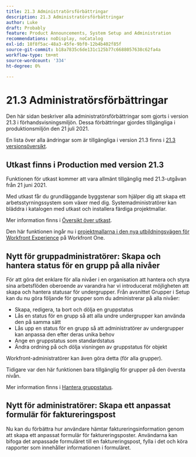 ```yaml
---
title: 21.3 Administratörsförbättringar
description: 21.3 Administratörsförbättringar
author: Luke
draft: Probably
feature: Product Announcements, System Setup and Administration
recommendations: noDisplay, noCatalog
exl-id: 18f8f5ac-48a3-45fe-9bf0-12b4b402f85f
source-git-commit: b18a7835c6de131c125b77c6688057638c62fa4a
workflow-type: tm+mt
source-wordcount: '334'
ht-degree: 0%

---
```


# 21.3 Administratörsförbättringar

Den här sidan beskriver alla administratörsförbättringar som gjorts i version 21.3 i förhandsvisningsmiljön. Dessa förbättringar gjordes tillgängliga i produktionsmiljön den 21 juli 2021.

En lista över alla ändringar som är tillgängliga i version 21.3 finns i [21.3 versionsöversikt](../../../product-announcements/product-releases/21.3-release-activity/21-3-release-overview.md).

## Utkast finns i Production med version 21.3

Funktionen för utkast kommer att vara allmänt tillgänglig med 21.3-utgåvan från 21 juni 2021.

Med utkast får du grundläggande byggstenar som hjälper dig att skapa ett arbetsstyrningssystem som växer med dig. Systemadministratörer kan bläddra i katalogen med utkast och installera färdiga projektmallar.

Mer information finns i [Översikt över utkast](../../../administration-and-setup/blueprints/blueprints-overview.md).

Den här funktionen ingår nu i [projektmallarna i den nya utbildningsvägen för Workfront Experience](https://experienceleague.adobe.com/sv/docs/workfront-learn/tutorials-workfront/home) på Workfront One.

## Nytt för gruppadministratörer: Skapa och hantera status för en grupp på alla nivåer

För att göra det enklare för alla nivåer i en organisation att hantera och styra sina arbetsflöden oberoende av varandra har vi introducerat möjligheten att skapa och hantera statusar för undergrupper. Från avsnittet Grupper i Setup kan du nu göra följande för grupper som du administrerar på alla nivåer:

* Skapa, redigera, ta bort och dölja en gruppstatus
* Lås en status för en grupp så att alla undre undergrupper kan använda den på samma sätt
* Lås upp en status för en grupp så att administratörer av undergrupper kan anpassa den efter deras unika behov
* Ange en gruppstatus som standardstatus
* Ändra ordning på och dölja visningen av gruppstatus för objekt

Workfront-administratörer kan även göra detta (för alla grupper).

Tidigare var den här funktionen bara tillgänglig för grupper på den översta nivån.

Mer information finns i [Hantera gruppstatus](../../../administration-and-setup/manage-groups/manage-group-statuses/manage-group-statuses.md).

## Nytt för administratörer: Skapa ett anpassat formulär för faktureringspost

Nu kan du förbättra hur användare hämtar faktureringsinformation genom att skapa ett anpassat formulär för faktureringsposter. Användarna kan bifoga det anpassade formuläret till en faktureringspost, fylla i det och köra rapporter som innehåller informationen i formuläret.

